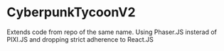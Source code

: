 # CyberpunkTycoonV2

Extends code from repo of the same name. Using Phaser.JS insterad of PIXI.JS and dropping strict adherence to React.JS

